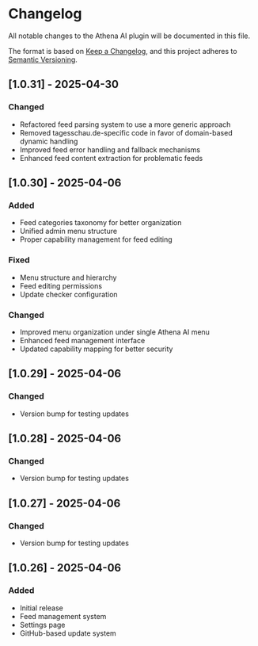 # Changelog

All notable changes to the Athena AI plugin will be documented in this file.

The format is based on [Keep a Changelog](https://keepachangelog.com/en/1.0.0/),
and this project adheres to [Semantic Versioning](https://semver.org/spec/v2.0.0.html).

## [1.0.31] - 2025-04-30

### Changed

- Refactored feed parsing system to use a more generic approach
- Removed tagesschau.de-specific code in favor of domain-based dynamic handling
- Improved feed error handling and fallback mechanisms
- Enhanced feed content extraction for problematic feeds

## [1.0.30] - 2025-04-06

### Added

- Feed categories taxonomy for better organization
- Unified admin menu structure
- Proper capability management for feed editing

### Fixed

- Menu structure and hierarchy
- Feed editing permissions
- Update checker configuration

### Changed

- Improved menu organization under single Athena AI menu
- Enhanced feed management interface
- Updated capability mapping for better security

## [1.0.29] - 2025-04-06

### Changed

- Version bump for testing updates

## [1.0.28] - 2025-04-06

### Changed

- Version bump for testing updates

## [1.0.27] - 2025-04-06

### Changed

- Version bump for testing updates

## [1.0.26] - 2025-04-06

### Added

- Initial release
- Feed management system
- Settings page
- GitHub-based update system
